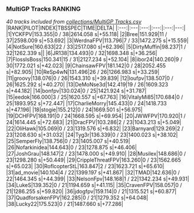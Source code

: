 ### MultiGP Tracks RANKING
*40 tracks included from [collections/MultiGP Tracks.csv](/collections/MultiGP%20Tracks.csv)*
|RANK|PILOT|INDEX|TBSSPEC|TIME|DELTA|
|:---:|:---|:---:|:---:|:---:|---:|
|1|YCKFPV|153.355|0 / 38|2614.058 s|+55.118|
|2|Bree|151.929|11 / 37|2598.009 s|+53.692|
|3|WerdnaFPV|113.796|7 / 33|1472.275 s|+15.559|
|4|NotSure|160.633|22 / 33|2517.080 s|+62.396|
|5|DirtyMuffin|98.237|1 / 32|1262.339 s||
|6|JR138|134.493|0 / 32|1698.348 s|+36.256|
|7|FlossIsBoss|150.341|15 / 31|2127.234 s|+52.104|
|8|ibor24|140.260|9 / 30|1772.021 s|+42.023|
|9|ChainsawFPV|181.142|0 / 28|2052.455 s|+82.905|
|10|ReSp4wN|131.496|26 / 26|1266.983 s|+33.259|
|11|groovy|138.076|0 / 26|1543.310 s|+39.839|
|12|loufpv|138.507|0 / 26|1625.292 s|+40.270|
|13|DeMoNse3d|142.419|19 / 26|1609.323 s|+44.182|
|14|bonfpv|130.024|0 / 25|1421.924 s|+31.787|
|15|eedok|166.000|3 / 25|1620.557 s|+67.763|
|16|VitalyMi85|170.684|0 / 25|1893.952 s|+72.447|
|17|CharlieMorry|145.433|0 / 24|1418.733 s|+47.196|
|18|stogie|155.212|0 / 24|1669.501 s|+56.975|
|19|DCHFPV|168.191|0 / 24|1668.595 s|+69.954|
|20|JWWFPV|170.920|1 / 24|1614.445 s|+72.683|
|21|DracFPV|103.286|2 / 23|1043.213 s|+5.049|
|22|OliHawk|105.069|0 / 23|1319.576 s|+6.832|
|23|Barnyard|129.269|2 / 23|1208.630 s|+31.032|
|24|Tyg3r|136.339|0 / 23|1400.023 s|+38.102|
|25|SemperFly|138.756|0 / 23|1405.007 s|+40.519|
|26|Nofarkinidea|144.643|0 / 23|1278.875 s|+46.406|
|27|JoshGrau|148.147|2 / 23|1478.000 s|+49.910|
|28|Musilex|148.686|0 / 23|1298.280 s|+50.449|
|29|CrippleThreatFPV|163.260|0 / 23|1562.665 s|+65.023|
|30|RoflcopterStL|163.847|2 / 23|1623.721 s|+65.610|
|31|ad_movie|140.104|4 / 22|1399.197 s|+41.867|
|32|TMAD|142.636|0 / 22|1464.345 s|+44.399|
|33|NelsonFpv|148.168|1 / 22|1342.234 s|+49.931|
|34|LukeS|139.352|0 / 21|1194.659 s|+41.115|
|35|CravenFPV|158.057|0 / 21|1286.255 s|+59.820|
|36|jdogfpv|159.114|0 / 21|1315.521 s|+60.877|
|37|QuadforsakenFPV|162.285|0 / 21|1279.352 s|+64.048|
|38|Lucky22|175.523|0 / 21|1487.660 s|+77.286|
